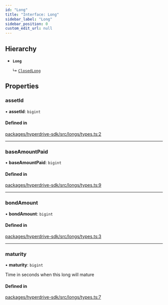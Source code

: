 ```yaml
---
id: "Long"
title: "Interface: Long"
sidebar_label: "Long"
sidebar_position: 0
custom_edit_url: null
---
```


## Hierarchy

- **`Long`**

  ↳ [`ClosedLong`](ClosedLong.md)

## Properties

### assetId

• **assetId**: `bigint`

#### Defined in

[packages/hyperdrive-sdk/src/longs/types.ts:2](https://github.com/delvtech/hyperdrive-monorepo/blob/75f770a/packages/hyperdrive-sdk/src/longs/types.ts#L2)

___

### baseAmountPaid

• **baseAmountPaid**: `bigint`

#### Defined in

[packages/hyperdrive-sdk/src/longs/types.ts:9](https://github.com/delvtech/hyperdrive-monorepo/blob/75f770a/packages/hyperdrive-sdk/src/longs/types.ts#L9)

___

### bondAmount

• **bondAmount**: `bigint`

#### Defined in

[packages/hyperdrive-sdk/src/longs/types.ts:3](https://github.com/delvtech/hyperdrive-monorepo/blob/75f770a/packages/hyperdrive-sdk/src/longs/types.ts#L3)

___

### maturity

• **maturity**: `bigint`

Time in seconds when this long will mature

#### Defined in

[packages/hyperdrive-sdk/src/longs/types.ts:7](https://github.com/delvtech/hyperdrive-monorepo/blob/75f770a/packages/hyperdrive-sdk/src/longs/types.ts#L7)
